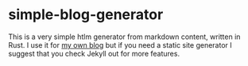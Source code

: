 # simple-blog-generator

This is a very simple htlm generator from markdown content, written in Rust. I use it for [my own blog](http://lab.guchanalkan.com/) but if you need a static site generator I suggest that you check Jekyll out for more features.
